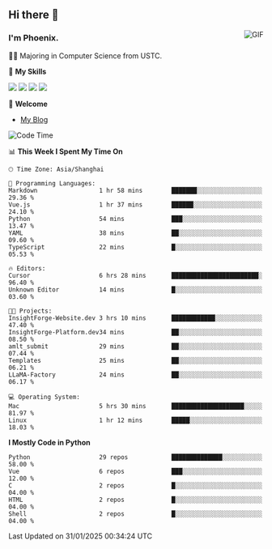 ## Hi there 👋
<img align="right" alt="GIF" src="https://raw.githubusercontent.com/JoeyBling/JoeyBling/master/pic/pusheencode.gif" />

### I'm Phoenix.

👨‍🎓 Majoring in Computer Science from USTC.

🌟 **My Skills**

![](https://img.shields.io/badge/-Python-3e74a2?style=flat-square&logo=Python&logoColor=fff)
![](https://img.shields.io/badge/-C++-9f62a5?style=flat&logo=cplusplus&logoColor=white)
![](https://img.shields.io/badge/-Linux-185886?style=flat-square&logo=Linux&logoColor=fff)
![](https://img.shields.io/badge/-Rust-ff4136?style=flat-square&logo=Rust&logoColor=fff)

💬 **Welcome**

- [My Blog](https://ysy-phoenix.github.io/)

<!--START_SECTION:waka-->
![Code Time](http://img.shields.io/badge/Code%20Time-1%2C169%20hrs%2054%20mins-blue)

📊 **This Week I Spent My Time On** 

```text
🕑︎ Time Zone: Asia/Shanghai

💬 Programming Languages: 
Markdown                 1 hr 58 mins        ███████░░░░░░░░░░░░░░░░░░   29.36 % 
Vue.js                   1 hr 37 mins        ██████░░░░░░░░░░░░░░░░░░░   24.10 % 
Python                   54 mins             ███░░░░░░░░░░░░░░░░░░░░░░   13.47 % 
YAML                     38 mins             ██░░░░░░░░░░░░░░░░░░░░░░░   09.60 % 
TypeScript               22 mins             █░░░░░░░░░░░░░░░░░░░░░░░░   05.53 % 

🔥 Editors: 
Cursor                   6 hrs 28 mins       ████████████████████████░   96.40 % 
Unknown Editor           14 mins             █░░░░░░░░░░░░░░░░░░░░░░░░   03.60 % 

🐱‍💻 Projects: 
InsightForge-Website.dev 3 hrs 10 mins       ████████████░░░░░░░░░░░░░   47.40 % 
InsightForge-Platform.dev34 mins             ██░░░░░░░░░░░░░░░░░░░░░░░   08.50 % 
amlt_submit              29 mins             ██░░░░░░░░░░░░░░░░░░░░░░░   07.44 % 
Templates                25 mins             ██░░░░░░░░░░░░░░░░░░░░░░░   06.21 % 
LLaMA-Factory            24 mins             ██░░░░░░░░░░░░░░░░░░░░░░░   06.17 % 

💻 Operating System: 
Mac                      5 hrs 30 mins       ████████████████████░░░░░   81.97 % 
Linux                    1 hr 12 mins        █████░░░░░░░░░░░░░░░░░░░░   18.03 % 
```

**I Mostly Code in Python** 

```text
Python                   29 repos            ██████████████░░░░░░░░░░░   58.00 % 
Vue                      6 repos             ███░░░░░░░░░░░░░░░░░░░░░░   12.00 % 
C                        2 repos             █░░░░░░░░░░░░░░░░░░░░░░░░   04.00 % 
HTML                     2 repos             █░░░░░░░░░░░░░░░░░░░░░░░░   04.00 % 
Shell                    2 repos             █░░░░░░░░░░░░░░░░░░░░░░░░   04.00 % 
```




 Last Updated on 31/01/2025 00:34:24 UTC
<!--END_SECTION:waka-->

<!--
**ysy-phoenix/ysy-phoenix** is a ✨ _special_ ✨ repository because its `README.md` (this file) appears on your GitHub profile.

Here are some ideas to get you started:

- 🔭 I’m currently working on ...
- 🌱 I’m currently learning ...
- 👯 I’m looking to collaborate on ...
- 🤔 I’m looking for help with ...
- 💬 Ask me about ...
- 📫 How to reach me: ...
- 😄 Pronouns: ...
- ⚡ Fun fact: ...
-->
